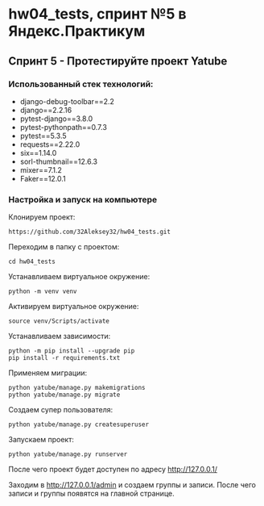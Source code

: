 # hw04_tests, спринт №5 в Яндекс.Практикум
## Спринт 5 - Протестируйте проект Yatube

### Использованный стек технологий:
- django-debug-toolbar==2.2
- django==2.2.16
- pytest-django==3.8.0
- pytest-pythonpath==0.7.3
- pytest==5.3.5
- requests==2.22.0
- six==1.14.0
- sorl-thumbnail==12.6.3
- mixer==7.1.2
- Faker==12.0.1

### Настройка и запуск на компьютере
Клонируем проект:
```
https://github.com/32Aleksey32/hw04_tests.git
```
Переходим в папку с проектом:
```
cd hw04_tests
```
Устанавливаем виртуальное окружение:
```
python -m venv venv
```
Активируем виртуальное окружение:
```
source venv/Scripts/activate
```
Устанавливаем зависимости:
```
python -m pip install --upgrade pip
pip install -r requirements.txt
```
Применяем миграции:
```
python yatube/manage.py makemigrations
python yatube/manage.py migrate
```
Создаем супер пользователя:
```
python yatube/manage.py createsuperuser
```
Запускаем проект:
```
python yatube/manage.py runserver
```
После чего проект будет доступен по адресу http://127.0.0.1/

Заходим в http://127.0.0.1/admin и создаем группы и записи. После чего записи и группы появятся на главной странице.
